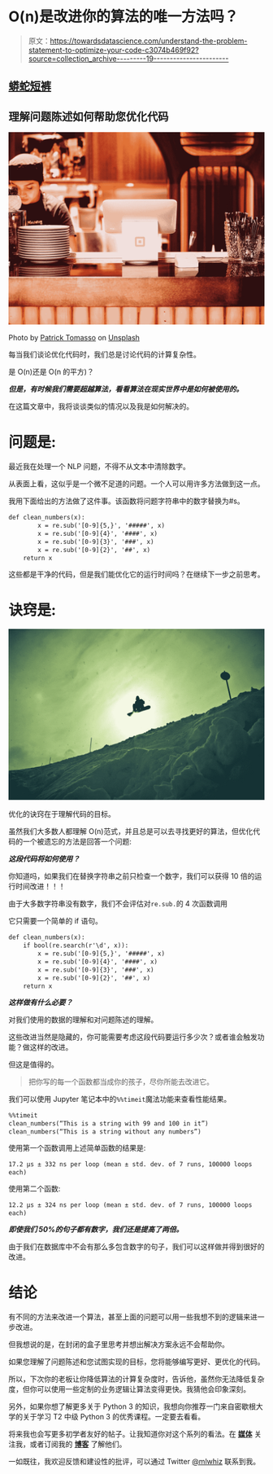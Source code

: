 # O(n)是改进你的算法的唯一方法吗？

> 原文：<https://towardsdatascience.com/understand-the-problem-statement-to-optimize-your-code-c3074b469f92?source=collection_archive---------19----------------------->

## [蟒蛇短裤](https://towardsdatascience.com/tagged/python-shorts)

## 理解问题陈述如何帮助您优化代码

![](img/92ae75282f038c496c901af81841855d.png)

Photo by [Patrick Tomasso](https://unsplash.com/@impatrickt?utm_source=medium&utm_medium=referral) on [Unsplash](https://unsplash.com?utm_source=medium&utm_medium=referral)

每当我们谈论优化代码时，我们总是讨论代码的计算复杂性。

是 O(n)还是 O(n 的平方)？

***但是，有时候我们需要超越算法，看看算法在现实世界中是如何被使用的。***

在这篇文章中，我将谈谈类似的情况以及我是如何解决的。

# 问题是:

最近我在处理一个 NLP 问题，不得不从文本中清除数字。

从表面上看，这似乎是一个微不足道的问题。一个人可以用许多方法做到这一点。

我用下面给出的方法做了这件事。该函数将问题字符串中的数字替换为#s。

```
def clean_numbers(x):    
        x = re.sub('[0-9]{5,}', '#####', x)
        x = re.sub('[0-9]{4}', '####', x)
        x = re.sub('[0-9]{3}', '###', x)
        x = re.sub('[0-9]{2}', '##', x)
    return x
```

这些都是干净的代码，但是我们能优化它的运行时间吗？在继续下一步之前思考。

# 诀窍是:

![](img/f14e727d7c6fdc47fde500b84ff16d17.png)

优化的诀窍在于理解代码的目标。

虽然我们大多数人都理解 O(n)范式，并且总是可以去寻找更好的算法，但优化代码的一个被遗忘的方法是回答一个问题:

***这段代码将如何使用？***

你知道吗，如果我们在替换字符串之前只检查一个数字，我们可以获得 10 倍的运行时间改进！！！

由于大多数字符串没有数字，我们不会评估对`re.sub.`的 4 次函数调用

它只需要一个简单的 if 语句。

```
def clean_numbers(x):
    if bool(re.search(r'\d', x)):
        x = re.sub('[0-9]{5,}', '#####', x)
        x = re.sub('[0-9]{4}', '####', x)
        x = re.sub('[0-9]{3}', '###', x)
        x = re.sub('[0-9]{2}', '##', x)
    return x
```

***这样做有什么必要？***

对我们使用的数据的理解和对问题陈述的理解。

这些改进当然是隐藏的，你可能需要考虑这段代码要运行多少次？或者谁会触发功能？做这样的改进。

但这是值得的。

> 把你写的每一个函数都当成你的孩子，尽你所能去改进它。

我们可以使用 Jupyter 笔记本中的`%%timeit`魔法功能来查看性能结果。

```
%%timeit
clean_numbers(“This is a string with 99 and 100 in it”)
clean_numbers(“This is a string without any numbers”)
```

使用第一个函数调用上述简单函数的结果是:

```
17.2 µs ± 332 ns per loop (mean ± std. dev. of 7 runs, 100000 loops each)
```

使用第二个函数:

```
12.2 µs ± 324 ns per loop (mean ± std. dev. of 7 runs, 100000 loops each)
```

***即使我们 50%的句子都有数字，我们还是提高了两倍。***

由于我们在数据库中不会有那么多包含数字的句子，我们可以这样做并得到很好的改进。

# 结论

有不同的方法来改进一个算法，甚至上面的问题可以用一些我想不到的逻辑来进一步改进。

但我想说的是，在封闭的盒子里思考并想出解决方案永远不会帮助你。

如果您理解了问题陈述和您试图实现的目标，您将能够编写更好、更优化的代码。

所以，下次你的老板让你降低算法的计算复杂度时，告诉他，虽然你无法降低复杂度，但你可以使用一些定制的业务逻辑让算法变得更快。我猜他会印象深刻。

另外，如果你想了解更多关于 Python 3 的知识，我想向你推荐一门来自密歇根大学的关于学习 T2 中级 Python 3 的优秀课程。一定要去看看。

将来我也会写更多初学者友好的帖子。让我知道你对这个系列的看法。在 [**媒体**](https://medium.com/@rahul_agarwal) 关注我，或者订阅我的 [**博客**](https://mlwhiz.com/) 了解他们。

一如既往，我欢迎反馈和建设性的批评，可以通过 Twitter [@mlwhiz](https://twitter.com/MLWhiz) 联系到我。